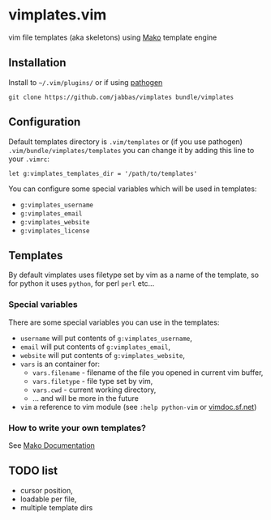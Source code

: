 # vimplates.vim

vim file templates (aka skeletons) using [Mako](http://www.makotemplates.org/) template engine

## Installation

Install to `~/.vim/plugins/` or if using [pathogen](https://github.com/tpope/vim-pathogen)

    git clone https://github.com/jabbas/vimplates bundle/vimplates

## Configuration

Default templates directory is `.vim/templates` or (if you use pathogen) `.vim/bundle/vimplates/templates` you can change it by adding this line to your `.vimrc`:

    let g:vimplates_templates_dir = '/path/to/templates'

You can configure some special variables which will be used in templates:

- `g:vimplates_username`
- `g:vimplates_email`
- `g:vimplates_website`
- `g:vimplates_license`

## Templates

By default vimplates uses filetype set by vim as a name of the template, so for python it uses `python`, for perl `perl` etc...

### Special variables

There are some special variables you can use in the templates:

- `username` will put contents of `g:vimplates_username`,
- `email` will put contents of `g:vimplates_email`,
- `website` will put contents of `g:vimplates_website`,
- `vars` is an container for:
    - `vars.filename` - filename of the file you opened in current vim buffer,
    - `vars.filetype` - file type set by vim,
    - `vars.cwd` - current working directory,
    - ... and will be more in the future
- `vim` a reference to vim module (see `:help python-vim` or [vimdoc.sf.net](http://vimdoc.sourceforge.net/htmldoc/if_pyth.html#python-vim))

### How to write your own templates?

See [Mako Documentation](http://docs.makotemplates.org/en/latest/)

## TODO list

- cursor position,
- loadable per file,
- multiple template dirs
